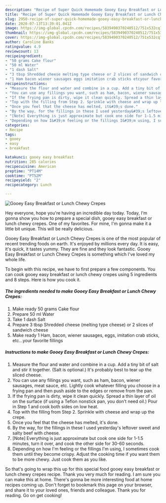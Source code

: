 ```yaml
---
description: "Recipe of Super Quick Homemade Gooey Easy Breakfast or Lunch Chewy Crepes"
title: "Recipe of Super Quick Homemade Gooey Easy Breakfast or Lunch Chewy Crepes"
slug: 2950-recipe-of-super-quick-homemade-gooey-easy-breakfast-or-lunch-chewy-crepes
date: 2020-07-13T13:39:01.041Z
image: https://img-global.cpcdn.com/recipes/5839490370240512/751x532cq70/gooey-easy-breakfast-or-lunch-chewy-crepes-recipe-main-photo.jpg
thumbnail: https://img-global.cpcdn.com/recipes/5839490370240512/751x532cq70/gooey-easy-breakfast-or-lunch-chewy-crepes-recipe-main-photo.jpg
cover: https://img-global.cpcdn.com/recipes/5839490370240512/751x532cq70/gooey-easy-breakfast-or-lunch-chewy-crepes-recipe-main-photo.jpg
author: Caroline Banks
ratingvalue: 4.9
reviewcount: 13
recipeingredient:
- "50 grams Cake flour"
- "50 ml Water"
- "1 dash Salt"
- "3 tbsp Shredded cheese melting type cheese or 2 slices of sandwich cheese"
- "1 Ham bacon wiener sausages eggs imitation crab sticks etcyour favorite fillings"
recipeinstructions:
- "Measure the flour and water and combine in a cup. Add a tiny bit of salt and stir it together. (Salt is optional.) It&#39;s probably best to tear up the sliced cheese."
- "You can use any fillings you want, such as ham, bacon, wiener sausages, meat sauce, etc. Lightly cook whatever filling you choose in a frying pan and then push aside to the edges or remove from the pan."
- "If the frying pan is dirty, wipe it clean quickly. Spread a thin layer of oil on the surface (if using a Teflon nonstick pan, you don&#39;t need oil.) Pour in Step 1 and cook both sides on low heat."
- "Top with the filling from Step 2. Sprinkle with cheese and wrap up the crepe."
- "Once you feel that the cheese has melted, it&#39;s done."
- "By the way, for the fillings in these I used yesterday&#39;s leftover sweet and salty beef with cheese."
- "[Note] Everything is just approximate but cook one side for 1-1.5 minutes, turn it over, and cook the other side for 30-60 seconds."
- "Depending on how I&#39;m feeling or the fillings I&#39;m using, I sometimes cook them until they become crispy. Adjust the cooking time if you want them to be more chewy. Just cook them as you like."
categories:
- Recipe
tags:
- gooey
- easy
- breakfast

katakunci: gooey easy breakfast 
nutrition: 285 calories
recipecuisine: American
preptime: "PT14M"
cooktime: "PT52M"
recipeyield: "2"
recipecategory: Lunch

---
```



![Gooey Easy Breakfast or Lunch Chewy Crepes](https://img-global.cpcdn.com/recipes/5839490370240512/751x532cq70/gooey-easy-breakfast-or-lunch-chewy-crepes-recipe-main-photo.jpg)

Hey everyone, hope you're having an incredible day today. Today, I'm gonna show you how to prepare a special dish, gooey easy breakfast or lunch chewy crepes. One of my favorites. For mine, I'm gonna make it a little bit unique. This will be really delicious.

Gooey Easy Breakfast or Lunch Chewy Crepes is one of the most popular of recent trending foods on earth. It's enjoyed by millions every day. It is easy, it's quick, it tastes yummy. They are fine and they look fantastic. Gooey Easy Breakfast or Lunch Chewy Crepes is something which I've loved my whole life.




To begin with this recipe, we have to first prepare a few components. You can cook gooey easy breakfast or lunch chewy crepes using 5 ingredients and 8 steps. Here is how you cook it.

<!--inarticleads1-->

##### The ingredients needed to make Gooey Easy Breakfast or Lunch Chewy Crepes:

1. Make ready 50 grams Cake flour
1. Prepare 50 ml Water
1. Take 1 dash Salt
1. Prepare 3 tbsp Shredded cheese (melting type cheese) or 2 slices of sandwich cheese
1. Make ready 1 Ham, bacon, wiener sausages, eggs, imitation crab sticks, etc...your favorite fillings




<!--inarticleads2-->

##### Instructions to make Gooey Easy Breakfast or Lunch Chewy Crepes:

1. Measure the flour and water and combine in a cup. Add a tiny bit of salt and stir it together. (Salt is optional.) It&#39;s probably best to tear up the sliced cheese.
1. You can use any fillings you want, such as ham, bacon, wiener sausages, meat sauce, etc. Lightly cook whatever filling you choose in a frying pan and then push aside to the edges or remove from the pan.
1. If the frying pan is dirty, wipe it clean quickly. Spread a thin layer of oil on the surface (if using a Teflon nonstick pan, you don&#39;t need oil.) Pour in Step 1 and cook both sides on low heat.
1. Top with the filling from Step 2. Sprinkle with cheese and wrap up the crepe.
1. Once you feel that the cheese has melted, it&#39;s done.
1. By the way, for the fillings in these I used yesterday&#39;s leftover sweet and salty beef with cheese.
1. [Note] Everything is just approximate but cook one side for 1-1.5 minutes, turn it over, and cook the other side for 30-60 seconds.
1. Depending on how I&#39;m feeling or the fillings I&#39;m using, I sometimes cook them until they become crispy. Adjust the cooking time if you want them to be more chewy. Just cook them as you like.




So that's going to wrap this up for this special food gooey easy breakfast or lunch chewy crepes recipe. Thank you very much for reading. I am sure you can make this at home. There's gonna be more interesting food at home recipes coming up. Don't forget to bookmark this page on your browser, and share it to your loved ones, friends and colleague. Thank you for reading. Go on get cooking!
